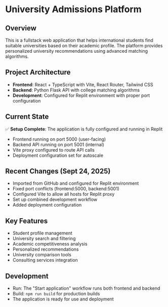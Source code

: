 # University Admissions Platform

## Overview
This is a fullstack web application that helps international students find suitable universities based on their academic profile. The platform provides personalized university recommendations using advanced matching algorithms.

## Project Architecture
- **Frontend**: React + TypeScript with Vite, React Router, Tailwind CSS
- **Backend**: Python Flask API with college matching algorithms
- **Development**: Configured for Replit environment with proper port configuration

## Current State
✅ **Setup Complete**: The application is fully configured and running in Replit
- Frontend running on port 5000 (user-facing)
- Backend API running on port 5001 (internal)
- Vite proxy configured to route API calls
- Deployment configuration set for autoscale

## Recent Changes (Sept 24, 2025)
- Imported from GitHub and configured for Replit environment
- Fixed port conflicts (frontend:5000, backend:5001)
- Configured Vite to allow all hosts for Replit proxy
- Set up combined development workflow
- Added deployment configuration

## Key Features
- Student profile management
- University search and filtering
- Academic competitiveness analysis
- Personalized recommendations
- University comparison tools
- Consulting services integration

## Development
- Run: The "Start application" workflow runs both frontend and backend
- Build: `npm run build` for production builds
- The application is ready for use and deployment